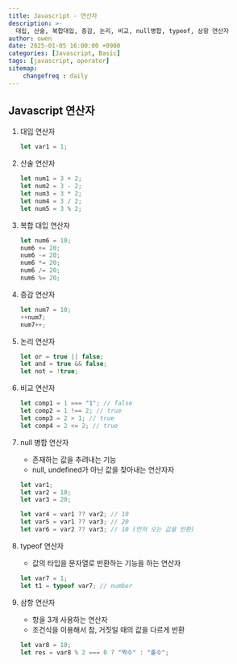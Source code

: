 ```yaml
---
title: Javascript - 연산자
description: >-
  대입, 산술, 복합대입, 증감, 논리, 비교, null병합, typeof, 삼항 연산자
author: owen
date: 2025-01-05 16:00:00 +0900
categories: [Javascript, Basic]
tags: [javascript, operator]
sitemap: 
    changefreq : daily
---
```


## Javascript 연산자
1. 대입 연산자
    ```javascript
    let var1 = 1;
    ```

2. 산술 연산자
   ```javascript
   let num1 = 3 + 2;
   let num2 = 3 - 2;
   let num3 = 3 * 2;
   let num4 = 3 / 2;
   let num5 = 3 % 2;
   ```

3. 복합 대입 연산자
   ```javascript
   let num6 = 10;
   num6 += 20;
   num6 -= 20;
   num6 *= 20;
   num6 /= 20;
   num6 %= 20;
   ```

4. 증감 연산자
   ```javascript
   let num7 = 10;
   ++num7;
   num7++;
   ```

5. 논리 연산자
   ```javascript
   let or = true || false;
   let and = true && false;
   let not = !true;
   ```

6. 비교 연산자
   ```javascript
   let comp1 = 1 === "1"; // false
   let comp2 = 1 !== 2; // true
   let comp3 = 2 > 1; // true
   let comp4 = 2 <= 2; // true
   ```

7. null 병합 연산자
   - 존재하는 값을 추려내는 기능
   - null, undefined가 아닌 값을 찾아내는 연산자자
   ```javascript
   let var1;
   let var2 = 10;
   let var3 = 20;

   let var4 = var1 ?? var2; // 10
   let var5 = var1 ?? var3; // 20
   let var6 = var2 ?? var3; // 10 (먼저 오는 값을 반환)
   ```

8. typeof 연산자
   - 값의 타입을 문자열로 반환하는 기능을 하는 연산자
    ```javascript
    let var7 = 1;
    let t1 = typeof var7; // number
    ```

9. 삼항 연산자
   - 항을 3개 사용하는 연산자
   - 조건식을 이용해서 참, 거짓일 때의 값을 다르게 반환
    ```javascript
    let var8 = 10;
    let res = var8 % 2 === 0 ? "짝수" : "홀수";
    ```